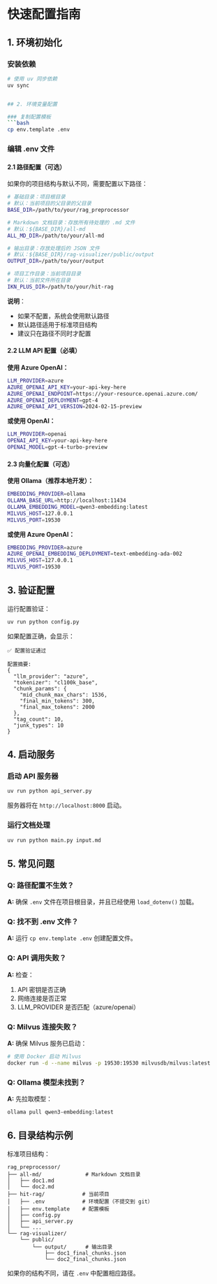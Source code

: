 # 快速配置指南

## 1. 环境初始化

### 安装依赖
```bash
# 使用 uv 同步依赖
uv sync


## 2. 环境变量配置

### 复制配置模板
```bash
cp env.template .env
```

### 编辑 .env 文件

#### 2.1 路径配置（可选）

如果你的项目结构与默认不同，需要配置以下路径：

```bash
# 基础目录：项目根目录
# 默认：当前项目的父目录的父目录
BASE_DIR=/path/to/your/rag_preprocessor

# Markdown 文档目录：存放所有待处理的 .md 文件
# 默认：${BASE_DIR}/all-md
ALL_MD_DIR=/path/to/your/all-md

# 输出目录：存放处理后的 JSON 文件
# 默认：${BASE_DIR}/rag-visualizer/public/output
OUTPUT_DIR=/path/to/your/output

# 项目工作目录：当前项目目录
# 默认：当前文件所在目录
IKN_PLUS_DIR=/path/to/your/hit-rag
```

**说明**：
- 如果不配置，系统会使用默认路径
- 默认路径适用于标准项目结构
- 建议只在路径不同时才配置

#### 2.2 LLM API 配置（必填）

**使用 Azure OpenAI：**
```bash
LLM_PROVIDER=azure
AZURE_OPENAI_API_KEY=your-api-key-here
AZURE_OPENAI_ENDPOINT=https://your-resource.openai.azure.com/
AZURE_OPENAI_DEPLOYMENT=gpt-4
AZURE_OPENAI_API_VERSION=2024-02-15-preview
```

**或使用 OpenAI：**
```bash
LLM_PROVIDER=openai
OPENAI_API_KEY=your-api-key-here
OPENAI_MODEL=gpt-4-turbo-preview
```

#### 2.3 向量化配置（可选）

**使用 Ollama（推荐本地开发）：**
```bash
EMBEDDING_PROVIDER=ollama
OLLAMA_BASE_URL=http://localhost:11434
OLLAMA_EMBEDDING_MODEL=qwen3-embedding:latest
MILVUS_HOST=127.0.0.1
MILVUS_PORT=19530
```

**或使用 Azure OpenAI：**
```bash
EMBEDDING_PROVIDER=azure
AZURE_OPENAI_EMBEDDING_DEPLOYMENT=text-embedding-ada-002
MILVUS_HOST=127.0.0.1
MILVUS_PORT=19530
```

## 3. 验证配置

运行配置验证：
```bash
uv run python config.py
```

如果配置正确，会显示：
```
✅ 配置验证通过

配置摘要:
{
  "llm_provider": "azure",
  "tokenizer": "cl100k_base",
  "chunk_params": {
    "mid_chunk_max_chars": 1536,
    "final_min_tokens": 300,
    "final_max_tokens": 2000
  },
  "tag_count": 10,
  "junk_types": 10
}
```

## 4. 启动服务

### 启动 API 服务器
```bash
uv run python api_server.py
```

服务器将在 `http://localhost:8000` 启动。

### 运行文档处理
```bash
uv run python main.py input.md
```

## 5. 常见问题

### Q: 路径配置不生效？
**A:** 确保 `.env` 文件在项目根目录，并且已经使用 `load_dotenv()` 加载。

### Q: 找不到 .env 文件？
**A:** 运行 `cp env.template .env` 创建配置文件。

### Q: API 调用失败？
**A:** 检查：
1. API 密钥是否正确
2. 网络连接是否正常
3. LLM_PROVIDER 是否匹配（azure/openai）

### Q: Milvus 连接失败？
**A:** 确保 Milvus 服务已启动：
```bash
# 使用 Docker 启动 Milvus
docker run -d --name milvus -p 19530:19530 milvusdb/milvus:latest
```

### Q: Ollama 模型未找到？
**A:** 先拉取模型：
```bash
ollama pull qwen3-embedding:latest
```

## 6. 目录结构示例

标准项目结构：
```
rag_preprocessor/
├── all-md/              # Markdown 文档目录
│   ├── doc1.md
│   └── doc2.md
├── hit-rag/            # 当前项目
│   ├── .env            # 环境配置（不提交到 git）
│   ├── env.template    # 配置模板
│   ├── config.py
│   ├── api_server.py
│   └── ...
└── rag-visualizer/
    └── public/
        └── output/      # 输出目录
            ├── doc1_final_chunks.json
            └── doc2_final_chunks.json
```

如果你的结构不同，请在 `.env` 中配置相应路径。

